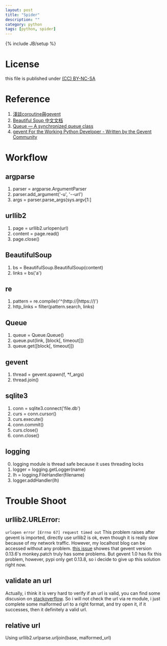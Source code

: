 ```yaml
---
layout: post
title: "Spider"
description: ""
category: python
tags: [python, spider]
---
```

{% include JB/setup %}
# License
this file is published under [(CC) BY-NC-SA](http://creativecommons.org/licenses/by-nc-sa/3.0/)

# Reference
1. [淺談coroutine與gevent](http://blog.ez2learn.com/2010/07/17/talk-about-coroutine-and-gevent/)
2. [Beautiful Soup 中文文档](http://www.crummy.com/software/BeautifulSoup/bs3/documentation.zh.html)
3. [Queue — A synchronized queue class](http://docs.python.org/2/library/queue.html)
4. [gevent For the Working Python Developer - Written by the Gevent Community ](http://sdiehl.github.io/gevent-tutorial/)


# Workflow
## argparse
1. parser = argparse.ArgumentParser
2. parser.add_argument('-u', '--url')
3. args = parser.parse_args(sys.argv[1:]

## urllib2
1. page = urllib2.urlopen(url)
2. content = page.read()
3. page.close()

## BeautifulSoup
1. bs = BeautifulSoup.BeautifulSoup(content)
2. links = bs('a')

## re
1. pattern = re.compile(r'^(http://|https://)')
2. http_links = filter(pattern.search, links)

## Queue
1. queue = Queue.Queue()
2. queue.put(link, [block[, timeout]])
3. queue.get([block[, timeout]])

## gevent
1. thread = gevent.spawn(f, *f_args)
2. thread.join()

## sqlite3
1. conn = sqlite3.connect('file.db')
2. curs = conn.cursor()
3. curs.execute()
4. conn.commit()
5. curs.close()
6. conn.close()

## logging
0. logging module is thread safe because it uses threading locks
1. logger = logging.getLogger(name)
2. lh = logging.FileHandler(filename)
3. logger.addHandler(lh)

# Trouble Shoot
## urllib2.URLError:
`urlopen error [Errno 67] request timed out`
This problem raises after gevent is imported, directly use urllib2 is
ok, even though it is really slow because of my network traffic.
However, my localhost blog can be accessed without any problem. [this
issue](https://code.google.com/p/gevent/issues/detail?id=84) showes
that gevent version 0.13.6's monkey.patch truly has some problems. But
gevent 1.0 has fix this problem, however, pypi only get 0.13.8, so i
decide to give up this solution right now.

## validate an url
Actually, i think it is very hard to verify if an url is valid, you
can find some discusion on [stackoverflow](http://stackoverflow.com/questions/827557/how-do-you-validate-a-url-with-a-regular-expression-in-python).
So i will not check the url via re module, i just complete some
malformed url to a right format, and try open it, if it successes,
then it definitely a valid url.

## relative url
Using urllib2.urlparse.urljoin(base, malformed_url)
